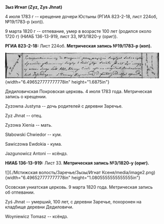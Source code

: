**Зыз Игнат (Zyz, Zys Jhnat)**

4 июля 1783 г -- крещение дочери Юстыны (РГИА 823-2-18, лист 224об,
№19/1783-р (коп)).

9 марта 1820 г -- отпевание, умер в возрасте 100 лет (родился около 1720
г) (НИАБ 136-13-919, лист 33, №3/1820-у (ориг)).

**РГИА 823-2-18:** Лист 224об. **Метрическая запись №19/1783-р (коп).**

![](./media/f6ce2fa17006678096ba9c38078bf50f7d5eb231.png){width="6.496527777777778in"
height="1.6875in"}

Дедиловичская Покровская церковь. 4 июля 1783 года. Метрическая запись о
крещении.

Zyzowna Justyna -- дочь родителей с деревни Заречье.

Zyz Jhnat -- отец.

Zyzowa Xienia -- мать.

Słabowski Chwiedor -- кум.

Sawiczowa Ewdokia - кума.

Jazgunowicz Antoni -- ксёндз.

**НИАБ 136-13-919:** Лист 33. **Метрическая запись №3/1820-у (ориг).**

![](./Мстижская волость/Заречье/Зызы/Игнат Ксеня/media/image2.png){width="6.496527777777778in"
height="1.0805555555555555in"}

Осовская униатская церковь. 9 марта 1820 года. Метрическая запись об
отпевании.

Zyś Jhnat -- умерший, 100 лет, с деревни Заречье, похоронен на кладбище
деревни Дедиловичи.

Woyniewicz Tomasz -- ксёндз.
